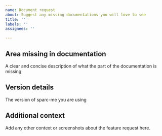 ```yaml
---
name: Document request
about: Suggest any missing documentations you will love to see
title: ''
labels: ''
assignees: ''

---
```


## Area missing in documentation
A clear and concise description of what the part of the documentation is missing

## Version details
The version of sparc-me you are using

## Additional context
Add any other context or screenshots about the feature request here.
